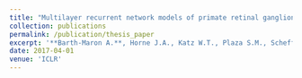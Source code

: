 ```yaml
---
title: "Multilayer recurrent network models of primate retinal ganglion cell responses"
collection: publications
permalink: /publication/thesis_paper
excerpt: '**Barth-Maron A.**, Horne J.A., Katz W.T., Plaza S.M., Scheffer L.K., D'Alessandro I., Meinertzhagen I.A., Lee W.A., Wilson R.I. “What is the role of interneuron diversity in the Drosophila antennal lobe?” *In preparation*.'
date: 2017-04-01
venue: 'ICLR'
---
```

